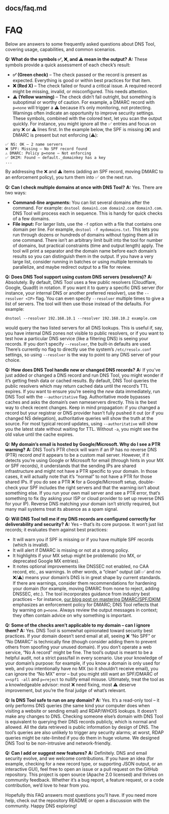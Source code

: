 ## docs/faq.md

# FAQ

Below are answers to some frequently asked questions about DNS Tool, covering usage, capabilities, and common scenarios.

**Q: What do the symbols ✅, ❌, and ⚠️ mean in the output?**
**A:** These symbols provide a quick assessment of each check’s result:

* **✅ (Green check)** – The check passed or the record is present as expected. Everything is good or within best practices for that item.
* **❌ (Red X)** – The check failed or found a critical issue. A required record might be missing, invalid, or misconfigured. This needs attention.
* **⚠️ (Yellow warning)** – The check didn’t fail outright, but something is suboptimal or worthy of caution. For example, a DMARC record with `p=none` will trigger a ⚠️ because it’s only monitoring, not protecting. Warnings often indicate an opportunity to improve security settings.
  These symbols, combined with the colored text, let you scan the output quickly. For instance, you might ignore all the ✅ entries and focus on any ❌ or ⚠️ lines first. In the example below, the SPF is missing (❌) and DMARC is present but not enforcing (⚠️):

```
✅ NS: OK – 2 name servers  
❌ SPF: Missing – No SPF record found  
⚠️ DMARC: Policy p=none – Not enforcing  
✅ DKIM: Found – default._domainkey has a key  
...
```

By addressing the ❌ and ⚠️ items (adding an SPF record, moving DMARC to an enforcement policy), you turn them into ✅ on the next run.

**Q: Can I check multiple domains at once with DNS Tool?**
**A:** Yes. There are two ways:

* **Command-line arguments:** You can list several domains after the command. For example: `dnstool domain1.com domain2.com domain3.com`. DNS Tool will process each in sequence. This is handy for quick checks of a few domains.
* **File input:** For larger lists, use the `-f` option with a file that contains one domain per line. For example, `dnstool -f mydomains.txt`. This lets you run through dozens or hundreds of domains without typing them all in one command.
  There isn’t an arbitrary limit built into the tool for number of domains, but practical constraints (time and output length) apply. The tool will print a separator and the domain name before each domain’s results so you can distinguish them in the output. If you have a very large list, consider running in batches or using multiple terminals to parallelize, and maybe redirect output to a file for review.

**Q: Does DNS Tool support using custom DNS servers (resolvers)?**
**A:** Absolutely. By default, DNS Tool uses a few public resolvers (Cloudflare, Google, Quad9) in rotation. If you want it to query a specific DNS server (for instance, your internal DNS or another preferred resolver), use the `--resolver <IP>` flag. You can even specify `--resolver` multiple times to give a list of servers. The tool will then use those instead of the defaults. For example:

```
dnstool --resolver 192.168.10.1 --resolver 192.168.10.2 example.com
```

would query the two listed servers for all DNS lookups. This is useful if, say, you have internal DNS zones not visible to public resolvers, or if you want to test how a particular DNS service (like a filtering DNS) is seeing your records. If you don’t specify `--resolver`, the built-in defaults are used. There’s currently no flag to directly use the system’s `/etc/resolv.conf` settings, so using `--resolver` is the way to point to any DNS server of your choice.

**Q: How does DNS Tool handle new or changed DNS records?**
**A:** If you’ve just added or changed a DNS record and run DNS Tool, you might wonder if it’s getting fresh data or cached results. By default, DNS Tool queries the public resolvers which may return cached data until the record’s TTL expires. If you want to ensure you’re seeing the *new* data immediately, run DNS Tool with the `--authoritative` flag. Authoritative mode bypasses caches and asks the domain’s own nameservers directly. This is the best way to check recent changes. Keep in mind propagation: if you changed a record but your registrar or DNS provider hasn’t fully pushed it out (or if you changed NS delegation), authoritative queries will show the truth at the source. For most typical record updates, using `--authoritative` will show you the latest state without waiting for TTL. Without `-a`, you might see the old value until the cache expires.

**Q: My domain’s email is hosted by Google/Microsoft. Why do I see a PTR warning?**
**A:** DNS Tool’s PTR check will warn if an IP has no reverse DNS (PTR) record *and* it appears to be a custom mail server. However, if it detects you’re using Google or Microsoft for email (through hints in your MX or SPF records), it understands that the sending IPs are shared infrastructure and might not have a PTR specific to your domain. In those cases, it will actually note that it’s “normal” to not have a PTR for those shared IPs. If you do see a PTR ❌ for a Google/Microsoft setup, double-check your SPF includes the right servers and that the warning isn’t about something else. If you run your own mail server and see a PTR error, that’s something to fix (by asking your ISP or cloud provider to set up reverse DNS for your IP). Reverse DNS matching your domain isn’t strictly required, but many mail systems treat its absence as a spam signal.

**Q: Will DNS Tool tell me if my DNS records are configured correctly for deliverability and security?**
**A:** Yes – that’s its core purpose. It won’t just list records; it evaluates them against best practices:

* It will warn you if SPF is missing or if you have multiple SPF records (which is invalid).
* It will alert if DMARC is missing or not at a strong policy.
* It highlights if your MX setup might be problematic (no MX, or deprecated Google MX entries).
* It notes optional improvements like DNSSEC not enabled, no CAA record, etc., as warnings.
  In other words, a “clean” output (all ✅ and no ❌/⚠️) means your domain’s DNS is in great shape by current standards. If there are warnings, consider them recommendations for hardening your domain (for example, moving DMARC from none to reject, adding DNSSEC, etc.). The tool incorporates guidance from industry best practices – for instance, [our blog post on mastering DMARC/SPF/DKIM](https://www.it-help.tech/blog/defend-your-domain-master-dns-security-with-dmarc-spf-and-dkim) emphasizes an enforcement policy for DMARC; DNS Tool reflects that by warning on `p=none`. Always review the output messages in context; they often contain advice on why something is important.

**Q: Some of the checks aren’t applicable to my domain – can I ignore them?**
**A:** Yes. DNS Tool is somewhat opinionated toward security best practices. If your domain doesn’t send email at all, seeing ❌ “No SPF” or “No DMARC” is technically fine (though consider adding them to prevent others from spoofing your unused domain). If you don’t operate a web service, “No A record” might be fine. The tool’s output is meant to be a helpful audit, not a strict pass/fail in every scenario. Use your knowledge of your domain’s purpose: for example, if you know a domain is only used for web, and you intentionally have no MX (so it shouldn’t receive email), you can ignore the “No MX” error – but you might still want an SPF/DMARC of `v=spf1 -all` and `p=reject` to nullify email misuse. Ultimately, treat the tool as a knowledgeable advisor: most ❌ need fixing, most ⚠️ deserve improvement, but you’re the final judge of what’s relevant.

**Q: Is DNS Tool safe to run on any domain?**
**A:** Yes. It’s a read-only tool – it only performs DNS queries (the same kind your computer does when visiting a website or sending email) and RDAP/WHOIS lookups. It doesn’t make any changes to DNS. Checking someone else’s domain with DNS Tool is equivalent to querying their DNS records publicly, which is normal and allowed. All the data retrieved is public information by design of DNS. The tool’s queries are also unlikely to trigger any security alarms; at worst, RDAP queries might be rate-limited if you do them in huge volume. We designed DNS Tool to be non-intrusive and network-friendly.

**Q: Can I add or suggest new features?**
**A:** Definitely. DNS and email security evolve, and we welcome contributions. If you have an idea (for example, checking for a new record type, or supporting JSON output, or an interactive GUI), feel free to open an issue or a pull request on the GitHub repository. This project is open source (Apache 2.0 licensed) and thrives on community feedback. Whether it’s a bug report, a feature request, or a code contribution, we’d love to hear from you.

Hopefully this FAQ answers most questions you’ll have. If you need more help, check out the repository README or open a discussion with the community. Happy DNS exploring!
